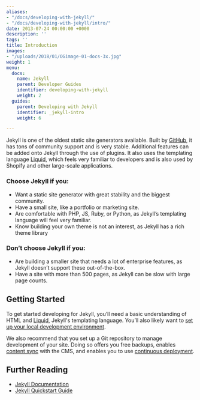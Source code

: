 ```yaml
---
aliases:
- "/docs/developing-with-jekyll/"
- "/docs/developing-with-jekyll/intro/"
date: 2013-07-24 00:00:00 +0000
description: ''
tags: ''
title: Introduction
images:
- "/uploads/2018/01/OGimage-01-docs-3x.jpg"
weight: 1
menu:
  docs:
    name: Jekyll
    parent: Developer Guides
    identifier: developing-with-jekyll
    weight: 2
  guides:
    parent: Developing with Jekyll
    identifier: _jekyll-intro
    weight: 6

---
```

Jekyll is one of the oldest static site generators available. Built by [GitHub][1], it has tons of community support and is very stable. Additional features can be added onto Jekyll through the use of plugins. It also uses the templating language [Liquid][2], which feels very familiar to developers and is also used by Shopify and other large-scale applications. 

### Choose Jekyll if you:

* Want a static site generator with great stability and the biggest community.
* Have a small site, like a portfolio or marketing site.
* Are comfortable with PHP, JS, Ruby, or Python, as Jekyll’s templating language will feel very familiar.
* Know building your own theme is not an interest, as Jekyll has a rich theme library

### Don’t choose Jekyll if you:

* Are building a smaller site that needs a lot of enterprise features, as Jekyll doesn’t support these out-of-the-box.
* Have a site with more than 500 pages, as Jekyll can be slow with large page counts.

## Getting Started
To get started developing for Jekyll, you’ll need a basic understanding of HTML and [Liquid][2], Jekyll's templating language. You’ll also likely want to [set up your local development environment][3].

We also recommend that you set up a Git repository to manage development of your site. Doing so offers you free backups, enables [content sync][5] with the CMS, and enables you to use [continuous deployment][6].

## Further Reading
- [Jekyll Documentation](http://jekyllrb.com/docs)
- [Jekyll Quickstart Guide](http://jekyllrb.com/docs/quickstart/)

[1]: https://github.com
[2]: https://shopify.github.io/liquid/
[3]: /docs/guides/developing-with-jekyll/local-development
[5]: /docs/git-sync/
[6]: /docs/settings/#deployment